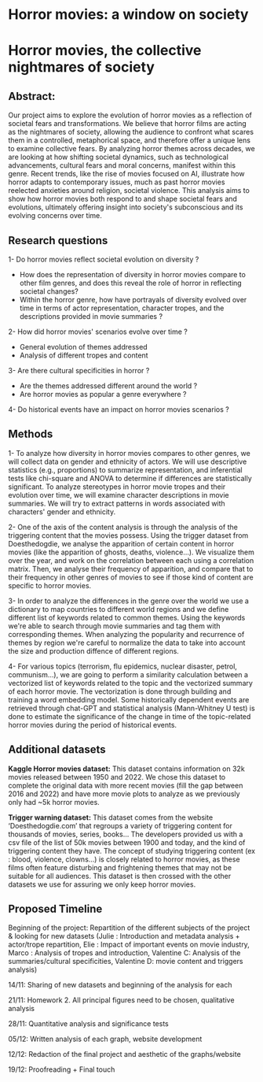 # Horror movies: a window on society 
# Horror movies, the collective nightmares of society 

## Abstract: 
Our project aims to explore the evolution of  horror movies as a reflection of societal fears and transformations. We believe that horror films are acting as the nightmares of society, allowing the audience to confront what scares them in a controlled, metaphorical space, and therefore offer a unique lens to examine collective fears. 
By analyzing horror themes across decades, we are looking at how shifting societal dynamics, such as technological advancements, cultural fears and moral concerns, manifest within this genre. Recent trends, like the rise of movies focused on AI, illustrate how horror adapts to contemporary issues, much as past horror movies reelected anxieties around religion, societal violence. 
This analysis aims to show how horror movies both respond to and shape societal fears and evolutions, ultimately offering insight into society's subconscious and its evolving concerns over time. 

## Research questions 
1- Do horror movies reflect societal evolution on diversity ? 
- How does the representation of diversity in horror movies compare to other film genres, and does this reveal the role of horror in reflecting societal changes?
- Within the horror genre, how have portrayals of diversity evolved over time in terms of actor representation, character tropes, and the descriptions provided in movie summaries ?

2- How did horror movies' scenarios evolve over time ? 
- General evolution of themes addressed 
- Analysis of different tropes and content 

3- Are there cultural specificities in horror ? 
- Are the themes addressed different around the world ? 
- Are horror movies as popular a genre everywhere ? 

4- Do historical events have an impact on horror movies scenarios ? 

## Methods 
1- To analyze how diversity in horror movies compares to other genres, we will collect data on gender and ethnicity of actors. We will use descriptive statistics (e.g., proportions) to summarize representation, and inferential tests like chi-square and ANOVA to determine if differences are statistically significant.
To analyze stereotypes in horror movie tropes and their evolution over time, we will examine character descriptions in movie summaries. We will try to extract patterns in words associated with characters' gender and ethnicity.

2- One of the axis of the content analysis is through the analysis of the triggering content that the movies possess. Using the trigger dataset from Doesthedogdie, we analyse the apparition of certain content in horror movies (like the apparition of ghosts, deaths, violence...). We visualize them over the year, and work on the correlation between each using a correlation matrix. Then, we analyse their frequency of apparition, and compare that to their frequency in other genres of movies to see if those kind of content are specific to horror movies.

3- In order to analyze the differences in the genre over the world we use a dictionary to map countries to different world regions and we define different list of keywords related to common themes. Using the keywords we're able to search through movie summaries and tag them with corresponding themes. 
When analyzing the popularity and recurrence of themes by region we're careful to normalize the data to take into account the size and production diffence of different regions.

4- For various topics (terrorism, flu epidemics, nuclear disaster, petrol, communism…), we are going to perform a similarity calculation between a vectorized list of keywords related to the topic and the vectorized summary of each horror movie. The vectorization is done through building and training a word embedding model. Some historically dependent events are retrieved through chat-GPT and statistical analysis (Mann-Whitney U test) is done to estimate the significance of the change in time of the topic-related horror movies during the period of historical events.

## Additional datasets
**Kaggle Horror movies dataset:**
This dataset contains information on 32k movies released between 1950 and 2022. We chose this dataset to complete the original data with more recent movies (fill the gap between 2016 and 2022) and have more movie plots to analyze as we previously only had ~5k horror movies. 

**Trigger warning dataset:**
This dataset comes from the website ‘Doesthedogdie.com’ that regroups a variety of triggering content for thousands of movies, series, books… The developers provided us with a csv file of the list of 50k movies between 1900 and today, and the kind of triggering content they have. 
The concept of studying triggering content (ex : blood, violence, clowns…) is closely related to horror movies, as these films often feature disturbing and frightening themes that may not be suitable for all audiences.
This dataset is then crossed with the other datasets we use for assuring we only keep horror movies.

## Proposed Timeline 
Beginning of the project: Repartition of the different subjects of the project & looking for new datasets (Julie : Introduction and metadata analysis + actor/trope repartition, Elie : Impact of important events on movie industry, Marco : Analysis of tropes and introduction, Valentine C: Analysis of the summaries/cultural specificities, Valentine D: movie content and triggers analysis)

14/11: Sharing of new datasets and beginning of the analysis for each 

21/11: Homework 2. All principal figures need to be chosen, qualitative analysis

28/11: Quantitative analysis and significance tests

05/12: Written analysis of each graph, website development

12/12: Redaction of the final project and aesthetic of the graphs/website

19/12: Proofreading + Final touch
